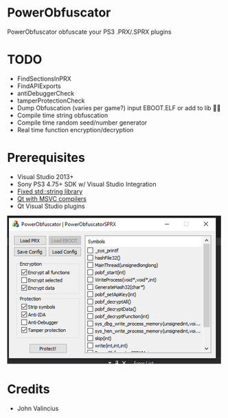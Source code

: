 # PowerObfuscator
PowerObfuscator obfuscate your PS3 .PRX/.SPRX plugins

# TODO
- FindSectionsInPRX
- FindAPIExports
- antiDebuggerCheck 
- tamperProtectionCheck
- Dump Obfuscation (varies per game?) input EBOOT.ELF or add to lib 🤷‍♂️
- Compile time string obfuscation 
- Compile time random seed/number generator
- Real time function encryption/decryption
 
# Prerequisites
- Visual Studio 2013+
- Sony PS3 4.75+ SDK w/ Visual Studio Integration
- [Fixed std::string library](https://github.com/skiff/libpsutil/releases "Fixed std::string library")
- [Qt with MSVC compilers](https://www.qt.io/download-qt-installer)
- Qt Visual Studio plugins

![Preview](https://github.com/TheRouletteBoi/PowerObfuscator/blob/master/Resources/Preview.PNG)


# Credits
- John Valincius
